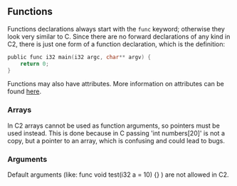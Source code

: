 ## Functions

Functions declarations always start with the `func` keyword; otherwise they look very similar
to C. Since there are no forward declarations of any kind in C2, there is just one form
of a function declaration, which is the definition:

```c
public func i32 main(i32 argc, char** argv) {
    return 0;
}
```

Functions may also have attributes. More information on attributes can be found [here](attributes.md).

### Arrays
In C2 arrays cannot be used as function arguments, so pointers must be used instead. This is done
because in C passing 'int numbers[20]' is not a copy, but a pointer to an array, which is confusing
and could lead to bugs.


### Arguments
Default arguments (like: func void test(i32 a = 10) {} ) are not allowed in C2.


